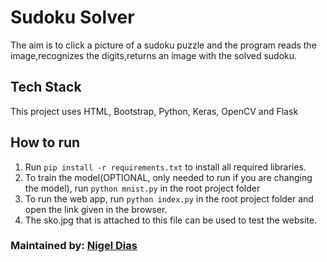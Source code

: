 # Sudoku Solver

The aim is to click a picture of a sudoku puzzle and the program reads the image,recognizes the digits,returns an image with the solved sudoku.

## Tech Stack

This project uses HTML, Bootstrap, Python, Keras, OpenCV and Flask

## How to run

1. Run `pip install -r requirements.txt` to install all required libraries.
2. To train the model(OPTIONAL, only needed to run if you are changing the model), run `python mnist.py` in the root project folder
3. To run the web app, run `python index.py` in the root project folder and open the link given in the browser.
4. The sko.jpg that is attached to this file can be used to test the website.

### Maintained by: [Nigel Dias](https://github.com/nigeldias27)
